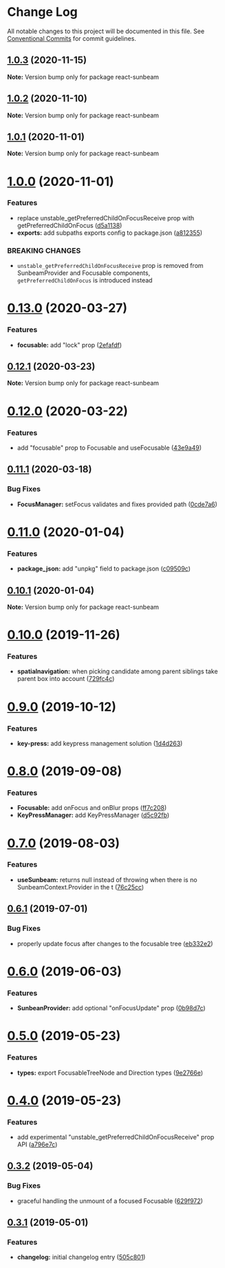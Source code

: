 # Change Log

All notable changes to this project will be documented in this file.
See [Conventional Commits](https://conventionalcommits.org) for commit guidelines.

## [1.0.3](https://github.com/vovaguguiev/react-sunbeam/compare/v1.0.2...v1.0.3) (2020-11-15)

**Note:** Version bump only for package react-sunbeam

## [1.0.2](https://github.com/vovaguguiev/react-sunbeam/compare/v1.0.1...v1.0.2) (2020-11-10)

**Note:** Version bump only for package react-sunbeam

## [1.0.1](https://github.com/vovaguguiev/react-sunbeam/compare/v1.0.0...v1.0.1) (2020-11-01)

**Note:** Version bump only for package react-sunbeam

# [1.0.0](https://github.com/vovaguguiev/react-sunbeam/compare/v0.13.0...v1.0.0) (2020-11-01)

### Features

-   replace unstable_getPreferredChildOnFocusReceive prop with getPreferredChildOnFocus ([d5a1138](https://github.com/vovaguguiev/react-sunbeam/commit/d5a11381e241e26352ee17eddf3a95009919e532))
-   **exports:** add subpaths exports config to package.json ([a812355](https://github.com/vovaguguiev/react-sunbeam/commit/a81235561da2fb58d605509142195b981977ca0f))

### BREAKING CHANGES

-   `unstable_getPreferredChildOnFocusReceive` prop is removed from SunbeamProvider and
    Focusable components, `getPreferredChildOnFocus` is introduced instead

# [0.13.0](https://github.com/vovaguguiev/react-sunbeam/compare/v0.12.1...v0.13.0) (2020-03-27)

### Features

-   **focusable:** add "lock" prop ([2efafdf](https://github.com/vovaguguiev/react-sunbeam/commit/2efafdf7debb5471dcf9d2fc28b041d1a2287468))

## [0.12.1](https://github.com/vovaguguiev/react-sunbeam/compare/v0.12.0...v0.12.1) (2020-03-23)

**Note:** Version bump only for package react-sunbeam

# [0.12.0](https://github.com/vovaguguiev/react-sunbeam/compare/v0.11.1...v0.12.0) (2020-03-22)

### Features

-   add "focusable" prop to Focusable and useFocusable ([43e9a49](https://github.com/vovaguguiev/react-sunbeam/commit/43e9a49320dee817b02d1ddfb486bbd21825bd8a))

## [0.11.1](https://github.com/vovaguguiev/react-sunbeam/compare/v0.11.0...v0.11.1) (2020-03-18)

### Bug Fixes

-   **FocusManager:** setFocus validates and fixes provided path ([0cde7a6](https://github.com/vovaguguiev/react-sunbeam/commit/0cde7a6))

# [0.11.0](https://github.com/vovaguguiev/react-sunbeam/compare/v0.10.1...v0.11.0) (2020-01-04)

### Features

-   **package_json:** add "unpkg" field to package.json ([c09509c](https://github.com/vovaguguiev/react-sunbeam/commit/c09509c))

## [0.10.1](https://github.com/vovaguguiev/react-sunbeam/compare/v0.10.0...v0.10.1) (2020-01-04)

**Note:** Version bump only for package react-sunbeam

# [0.10.0](https://github.com/vovaguguiev/react-sunbeam/compare/v0.9.0...v0.10.0) (2019-11-26)

### Features

-   **spatialnavigation:** when picking candidate among parent siblings take parent box into account ([729fc4c](https://github.com/vovaguguiev/react-sunbeam/commit/729fc4c))

# [0.9.0](https://github.com/vovaguguiev/react-sunbeam/compare/v0.8.0...v0.9.0) (2019-10-12)

### Features

-   **key-press:** add keypress management solution ([1d4d263](https://github.com/vovaguguiev/react-sunbeam/commit/1d4d263))

# [0.8.0](https://github.com/vovaguguiev/react-sunbeam/compare/v0.7.0...v0.8.0) (2019-09-08)

### Features

-   **Focusable:** add onFocus and onBlur props ([ff7c208](https://github.com/vovaguguiev/react-sunbeam/commit/ff7c208))
-   **KeyPressManager:** add KeyPressManager ([d5c92fb](https://github.com/vovaguguiev/react-sunbeam/commit/d5c92fb))

# [0.7.0](https://github.com/vovaguguiev/react-sunbeam/compare/v0.6.1...v0.7.0) (2019-08-03)

### Features

-   **useSunbeam:** returns null instead of throwing when there is no SunbeamContext.Provider in the t ([76c25cc](https://github.com/vovaguguiev/react-sunbeam/commit/76c25cc))

## [0.6.1](https://github.com/vovaguguiev/react-sunbeam/compare/v0.6.0...v0.6.1) (2019-07-01)

### Bug Fixes

-   properly update focus after changes to the focusable tree ([eb332e2](https://github.com/vovaguguiev/react-sunbeam/commit/eb332e2))

# [0.6.0](https://github.com/vovaguguiev/react-sunbeam/compare/v0.5.0...v0.6.0) (2019-06-03)

### Features

-   **SunbeanProvider:** add optional "onFocusUpdate" prop ([0b98d7c](https://github.com/vovaguguiev/react-sunbeam/commit/0b98d7c))

# [0.5.0](https://github.com/vovaguguiev/react-sunbeam/compare/v0.4.0...v0.5.0) (2019-05-23)

### Features

-   **types:** export FocusableTreeNode and Direction types ([9e2766e](https://github.com/vovaguguiev/react-sunbeam/commit/9e2766e))

# [0.4.0](https://github.com/vovaguguiev/react-sunbeam/compare/v0.3.2...v0.4.0) (2019-05-23)

### Features

-   add experimental "unstable_getPreferredChildOnFocusReceive" prop API ([a796e7c](https://github.com/vovaguguiev/react-sunbeam/commit/a796e7c))

## [0.3.2](https://github.com/vovaguguiev/react-sunbeam/compare/v0.3.1...v0.3.2) (2019-05-04)

### Bug Fixes

-   graceful handling the unmount of a focused Focusable ([629f972](https://github.com/vovaguguiev/react-sunbeam/commit/629f972))

## [0.3.1](https://github.com/vovaguguiev/react-sunbeam/compare/v0.3.0...v0.3.1) (2019-05-01)

### Features

-   **changelog:** initial changelog entry ([505c801](https://github.com/vovaguguiev/react-sunbeam/commit/505c801))
